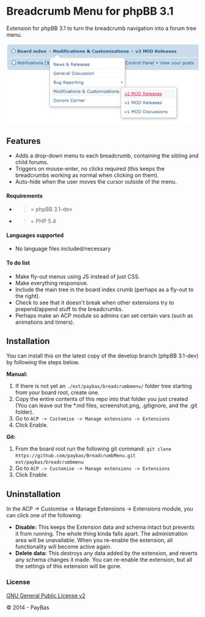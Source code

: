 Breadcrumb Menu for phpBB 3.1
==========

Extension for phpBB 3.1 to turn the breadcrumb navigation into a forum tree menu.

![Screenshot](screenshot.png)

## Features
- Adds a drop-down menu to each breadcrumb, containing the sibling and child forums.
- Triggers on mouse-enter, no clicks required (this keeps the breadcrumbs working as normal when clicking on them).
- Auto-hide when the user moves the cursor outside of the menu. 

#### Requirements
- >= phpBB 3.1-dev
- >= PHP 5.4

#### Languages supported
- No language files included/necessary

#### To do list
- Make fly-out menus using JS instead of just CSS.
- Make everything responsive.
- Include the main tree in the board index crumb (perhaps as a fly-out to the right).
- Check to see that it doesn't break when other extensions try to prepend/append stuff to the breadcrumbs.
- Perhaps make an ACP module so admins can set certain vars (such as animations and timers).

## Installation
You can install this on the latest copy of the develop branch (phpBB 3.1-dev) by following the steps below.

**Manual:**

1. If there is not yet an `./ext/paybas/breadcrumbmenu/` folder tree starting from your board root, create one.
2. Copy the entire contents of this repo into that folder you just created (You can leave out the *.md files, screenshot.png, .gitignore, and the .git folder).
3. Go to `ACP -> Customise -> Manage extensions -> Extensions`
4. Click Enable.

**Git:**

1. From the board root run the following git command:
`git clone https://github.com/paybas/BreadcrumbMenu.git ext/paybas/breadcrumbmenu`
2. Go to `ACP -> Customise -> Manage extensions -> Extensions`
3. Click Enable.

## Uninstallation
In the ACP -> Customise -> Manage Extensions -> Extensions module, you can click one of the following:
- **Disable:** This keeps the Extension data and schema intact but prevents it from running. The whole thing kinda falls apart. The administration area will be unavailable. When you re-enable the extension, all functionality will become active again.
- **Delete data:** This destroys any data added by the extension, and reverts any schema changes it made. You can re-enable the extension, but all the settings of this extension will be gone.

### License
[GNU General Public License v2](http://opensource.org/licenses/GPL-2.0)

© 2014 - PayBas